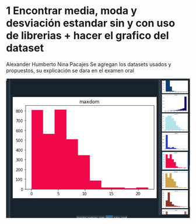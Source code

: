 # 1 Encontrar media, moda y desviación estandar sin y con uso de librerias +  hacer el grafico del dataset
Alexander Humberto Nina Pacajes
Se agregan los datasets usados y propuestos, su explicación se dara en el examen oral

![alt text](https://github.com/AlexanderTemp/1MedDesvModGraficoDataset/blob/master/run_example.png?raw=true)
